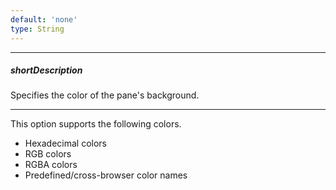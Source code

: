 ```yaml
---
default: 'none'
type: String
---
```

---
##### shortDescription
Specifies the color of the pane's background.

---
This option supports the following colors.

* Hexadecimal colors
* RGB colors
* RGBA colors
* Predefined/cross-browser color names